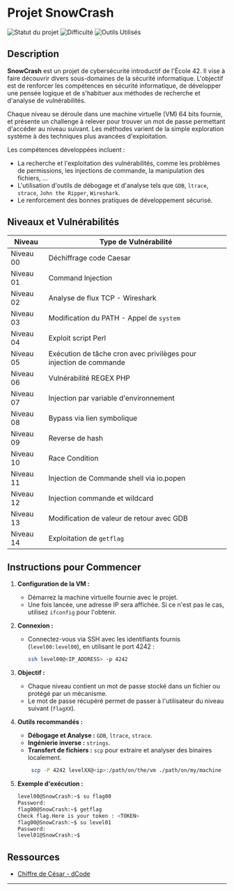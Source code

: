 # Projet SnowCrash

![Statut du projet](https://img.shields.io/badge/statut-compl%C3%A9t%C3%A9-4caf50) ![Difficulté](https://img.shields.io/badge/difficulté-débutant-green)
![Outils Utilisés](https://img.shields.io/badge/outils%20utilis%C3%A9s-GDB%20%7C%20ltrace%20%7C%20strace%20%7C%20John%20the%20Ripper%20%7C%20Wireshark-ADD8E6)  

## Description

**SnowCrash** est un projet de cybersécurité introductif de l'École 42. Il vise à faire découvrir divers sous-domaines de la sécurité informatique. L'objectif est de renforcer les compétences en sécurité informatique, de développer une pensée logique et de s'habituer aux méthodes de recherche et d'analyse de vulnérabilités.

Chaque niveau se déroule dans une machine virtuelle (VM) 64 bits fournie, et présente un challenge à relever pour trouver un mot de passe permettant d'accéder au niveau suivant. Les méthodes varient de la simple exploration système à des techniques plus avancées d'exploitation.

Les compétences développées incluent :  
- La recherche et l'exploitation des vulnérabilités, comme les problèmes de permissions, les injections de commande, la manipulation des fichiers, ...
- L'utilisation d'outils de débogage et d'analyse tels que `GDB`, `ltrace`, `strace`, `John the Ripper`, `Wireshark`.
- Le renforcement des bonnes pratiques de développement sécurisé.

## Niveaux et Vulnérabilités

| Niveau   | Type de Vulnérabilité                          |
| -------- | ------------------------------------------ |
| Niveau 00| Déchiffrage code Caesar                   |
| Niveau 01| Command Injection                          |
| Niveau 02| Analyse de flux TCP - Wireshark            |
| Niveau 03| Modification du PATH - Appel de `system`   |
| Niveau 04| Exploit script Perl                        |
| Niveau 05| Exécution de tâche cron avec privilèges pour injection de commande                        |
| Niveau 06| Vulnérabilité REGEX PHP                    |
| Niveau 07| Injection par variable d'environnement     |
| Niveau 08| Bypass via lien symbolique                 |
| Niveau 09| Reverse de hash                            |
| Niveau 10| Race Condition                             |
| Niveau 11|Injection de Commande shell via io.popen  |
| Niveau 12| Injection commande et wildcard    |
| Niveau 13| Modification de valeur de retour avec GDB  |
| Niveau 14| Exploitation de `getflag`                  |

## Instructions pour Commencer

1. **Configuration de la VM :**
   - Démarrez la machine virtuelle fournie avec le projet.
   - Une fois lancée, une adresse IP sera affichée. Si ce n'est pas le cas, utilisez `ifconfig` pour l'obtenir.

2. **Connexion :**
   - Connectez-vous via SSH avec les identifiants fournis (`level00:level00`), en utilisant le port 4242 :
     ```bash
     ssh level00@<IP_ADDRESS> -p 4242
     ```

3. **Objectif :**
   - Chaque niveau contient un mot de passe stocké dans un fichier ou protégé par un mécanisme.
   - Le mot de passe récupéré permet de passer à l'utilisateur du niveau suivant (`flagXX`).

4. **Outils recommandés :**
   - **Débogage et Analyse :** `GDB`, `ltrace`, `strace`.
   - **Ingénierie inverse :** `strings`.
   - **Transfert de fichiers :** `scp` pour extraire et analyser des binaires localement.
       ```bash
        scp -P 4242 levelXX@<ip>:/path/on/the/vm ./path/on/my/machine
        ```

5. **Exemple d'exécution :**
   ```bash
   level00@SnowCrash:~$ su flag00
   Password:
   flag00@SnowCrash:~$ getflag
   Check flag.Here is your token : <TOKEN>
   flag00@SnowCrash:~$ su level01
   Password:
   level01@SnowCrash:~$
   ```

## Ressources

- [Chiffre de César - dCode](https://www.dcode.fr/chiffre-cesar)

---

